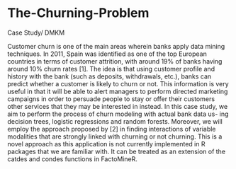 # The-Churning-Problem
Case Study/ DMKM

Customer churn is one of the main areas wherein banks apply data mining techniques. In 2011, Spain
was identified as one of the top European countries in terms of customer attrition, with around 19%
of banks having around 10% churn rates [1]. The idea is that using customer profile and history
with the bank (such as deposits, withdrawals, etc.), banks can predict whether a customer is likely
to churn or not. This information is very useful in that it will be able to alert managers to perform
directed marketing campaigns in order to persuade people to stay or offer their customers other
services that they may be interested in instead.
In this case study, we aim to perform the process of churn modeling with actual bank data us-
ing decision trees, logistic regressions and random forests. Moreover, we will employ the approach
proposed by [2] in finding interactions of variable modalities that are strongly linked with churning
or not churning. This is a novel approach as this application is not currently implemented in R
packages that we are familiar with. It can be treated as an extension of the catdes and condes
functions in FactoMineR.
